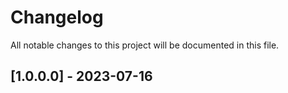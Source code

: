 # Changelog

All notable changes to this project will be documented in this file.

## [1.0.0.0] - 2023-07-16
